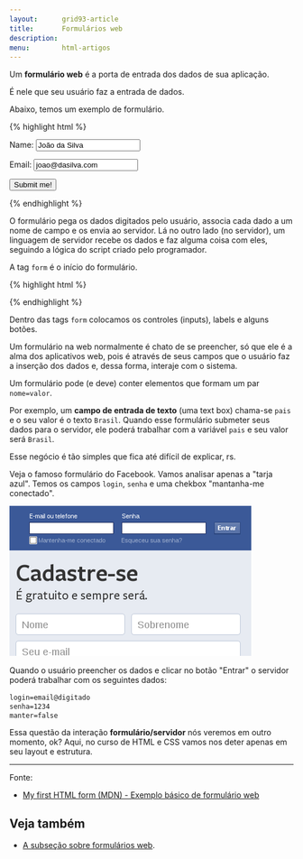 ```yaml
---
layout:      grid93-article
title:       Formulários web
description: 
menu:        html-artigos
---
```



Um __formulário web__ é a porta de entrada dos dados de sua aplicação.

É nele que seu usuário faz a entrada de dados.

Abaixo, temos um exemplo de formulário.

{% highlight html %}
<!DOCTYPE html PUBLIC "-//W3C//DTD XHTML 1.0 Strict//EN"
  "http://www.w3.org/TR/xhtml1/DTD/xhtml1-strict.dtd">
<html xmlns="http://www.w3.org/1999/xhtml" xml:lang="pt" >
    <head>
        <title> Nosso singelo formulário </title>
    </head>
    <body>
        <form action="script-para-onde-envio-os-dados.php" method="post">
            <p>
                Name:  <input type="text" name="username" value="João da Silva" />
            </p>
            <p>
                Email: <input type="text" name="email"  value="joao@dasilva.com" />
            </p>
            <p>
                <input type="submit" value="Submit me!" />
            </p>
        </form>
    </body>
</html>
{% endhighlight %}

O formulário pega os dados digitados pelo usuário, associa cada dado a um nome de campo e os envia ao servidor. 
Lá no outro lado (no servidor), um linguagem de servidor recebe os dados e faz alguma coisa com eles, seguindo a lógica
do script criado pelo programador.

A tag `form` é o início do formulário.

{% highlight html %}
<form>

</form>
{% endhighlight %}

Dentro das tags `form` colocamos os controles (inputs), labels e alguns botões.

Um formulário na web normalmente é chato de se preencher, só que ele é a alma dos aplicativos web, pois é através de seus
campos que o usuário faz a inserção dos dados e, dessa forma, interaje com o sistema.

Um formulário pode (e deve) conter elementos que formam um par `nome=valor`.

Por exemplo, um __campo de entrada de texto__ (uma text box) chama-se `pais` e o seu valor é o texto `Brasil`. Quando
esse formulário submeter seus dados para o servidor, ele poderá trabalhar com a variável `pais` e seu valor será `Brasil`.

Esse negócio é tão simples que fica até difícil de explicar, rs.

Veja o famoso formulário do Facebook. Vamos analisar apenas a "tarja azul". Temos os campos `login`, `senha` e uma chekbox
 "mantanha-me conectado".


!["falhou"](form-facebook.png)

Quando o usuário preencher os dados e clicar no botão "Entrar" o servidor poderá trabalhar com os seguintes dados:

    login=email@digitado
    senha=1234
    manter=false

Essa questão da interação __formulário/servidor__ nós veremos em outro momento, ok? Aqui, no curso de HTML e CSS vamos 
nos deter apenas em seu layout e estrutura.

<hr>
Fonte:

- [My first HTML form (MDN) - Exemplo básico de formulário web](https://developer.mozilla.org/en-US/docs/Web/Guide/HTML/Forms/My_first_HTML_form "link-externo")



Veja também
---

- [A subseção sobre formulários web](/html-css/formularios/).